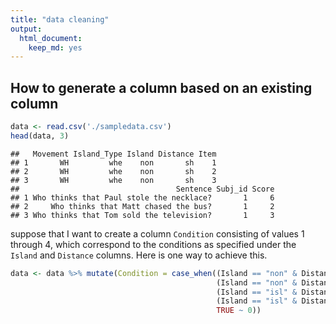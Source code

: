 ```yaml
---
title: "data cleaning"
output:
  html_document:
    keep_md: yes
---
```


## How to generate a column based on an existing column




```r
data <- read.csv('./sampledata.csv')
head(data, 3)
```

```
##   Movement Island_Type Island Distance Item
## 1       WH         whe    non       sh    1
## 2       WH         whe    non       sh    2
## 3       WH         whe    non       sh    3
##                                   Sentence Subj_id Score
## 1 Who thinks that Paul stole the necklace?       1     6
## 2     Who thinks that Matt chased the bus?       1     2
## 3 Who thinks that Tom sold the television?       1     3
```

suppose that I want to create a column `Condition` consisting of values 1 through 4, which correspond to the conditions as specified under the `Island` and `Distance` columns. Here is one way to achieve this.

```r
data <- data %>% mutate(Condition = case_when((Island == "non" & Distance == "sh") ~ 1,
                                              (Island == "non" & Distance == "lg") ~ 2,
                                              (Island == "isl" & Distance == "sh") ~ 3,
                                              (Island == "isl" & Distance == "lg") ~ 4,
                                              TRUE ~ 0))
```
